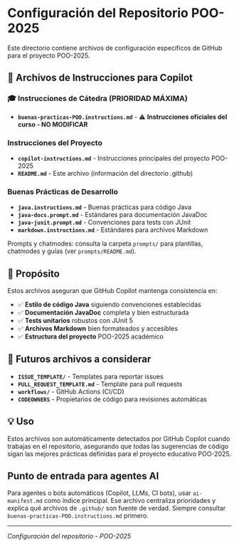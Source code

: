 # Configuración del Repositorio POO-2025

Este directorio contiene archivos de configuración específicos de GitHub para el proyecto POO-2025.

## 📁 Archivos de Instrucciones para Copilot

### 🎓 Instrucciones de Cátedra (PRIORIDAD MÁXIMA)
- **`buenas-practicas-POO.instructions.md`** - ⚠️ **Instrucciones oficiales del curso - NO MODIFICAR**

### Instrucciones del Proyecto
- **`copilot-instructions.md`** - Instrucciones principales del proyecto POO-2025
- **`README.md`** - Este archivo (información del directorio .github)

### Buenas Prácticas de Desarrollo
- **`java.instructions.md`** - Buenas prácticas para código Java
- **`java-docs.prompt.md`** - Estándares para documentación JavaDoc
- **`java-junit.prompt.md`** - Convenciones para tests con JUnit
- **`markdown.instructions.md`** - Estándares para archivos Markdown

Prompts y chatmodes: consulta la carpeta `prompts/` para plantillas, chatmodes y guías (ver `prompts/README.md`).

## 🎯 Propósito

Estos archivos aseguran que GitHub Copilot mantenga consistencia en:
- ✅ **Estilo de código Java** siguiendo convenciones establecidas
- ✅ **Documentación JavaDoc** completa y bien estructurada
- ✅ **Tests unitarios** robustos con JUnit 5
- ✅ **Archivos Markdown** bien formateados y accesibles
- ✅ **Estructura del proyecto** POO-2025 académico

## 🔮 Futuros archivos a considerar

- **`ISSUE_TEMPLATE/`** - Templates para reportar issues
- **`PULL_REQUEST_TEMPLATE.md`** - Template para pull requests  
- **`workflows/`** - GitHub Actions (CI/CD)
- **`CODEOWNERS`** - Propietarios de código para revisiones automáticas

## 💡 Uso

Estos archivos son automáticamente detectados por GitHub Copilot cuando trabajas en el repositorio, asegurando que todas las sugerencias de código sigan las mejores prácticas definidas para el proyecto educativo POO-2025.

## Punto de entrada para agentes AI

Para agentes o bots automáticos (Copilot, LLMs, CI bots), usar `ai-manifest.md` como índice principal. Ese archivo centraliza prioridades y explica qué archivos de `.github/` son fuente de verdad. Siempre consultar `buenas-practicas-POO.instructions.md` primero.

---

*Configuración del repositorio - POO-2025*
